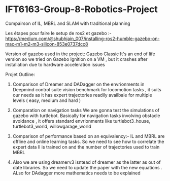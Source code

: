 # IFT6163-Group-8-Robotics-Project
Compairson of IL, MBRL and SLAM with traditional planning


Les étapes pour faire le setup de ros2 et gazebo :- https://medium.com/@shubhjain_007/installing-ros2-humble-gazebo-on-mac-m1-m2-m3-silicon-853e0737dcc8

Version of gazebo used in the project: Gazebo Classic
It's an end of life version so we tried on Gazebo Ignition on a VM , but it crashes after installation due to hardware acceleration issues

Projet Outline:
1. Comparison of Dreamer and DADagger on the envrionments in Deepmind control suite vision benchmark for locomotion tasks , it suits our needs as it has expert trajectories readily availbale for multiple levels ( easy, medium and hard )

2. Comparation on navigation tasks
We are gonna test the simulations of gazebo with turtlebot. Basically for navigation tasks involving obstacle avoidance , it offers standard envrionments like turtlebot3_house, turtlebot3_world, willowgarage_world

3. Comparison of performance based on an equivalency:- IL and MBRL are offline and online learning tasks. So we need to see how to correlate the expert data Il is trained on and the number of trajectories used to train MBRL

4. Also we are using dreamerv3 isntead of dreamer as the latter as out of date libraries. So we need to update the paper with the new equations . ALso for DAdagger more mathematics needs to be explained 
